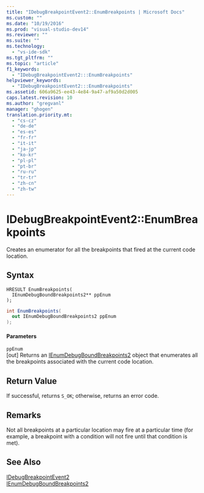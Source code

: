 ```yaml
---
title: "IDebugBreakpointEvent2::EnumBreakpoints | Microsoft Docs"
ms.custom: ""
ms.date: "10/19/2016"
ms.prod: "visual-studio-dev14"
ms.reviewer: ""
ms.suite: ""
ms.technology: 
  - "vs-ide-sdk"
ms.tgt_pltfrm: ""
ms.topic: "article"
f1_keywords: 
  - "IDebugBreakpointEvent2:::EnumBreakpoints"
helpviewer_keywords: 
  - "IDebugBreakpointEvent2:::EnumBreakpoints"
ms.assetid: 606a9625-ee43-4e84-9a47-af9a50d2d005
caps.latest.revision: 10
ms.author: "gregvanl"
manager: "ghogen"
translation.priority.mt: 
  - "cs-cz"
  - "de-de"
  - "es-es"
  - "fr-fr"
  - "it-it"
  - "ja-jp"
  - "ko-kr"
  - "pl-pl"
  - "pt-br"
  - "ru-ru"
  - "tr-tr"
  - "zh-cn"
  - "zh-tw"
---
```

# IDebugBreakpointEvent2::EnumBreakpoints
Creates an enumerator for all the breakpoints that fired at the current code location.  
  
## Syntax  
  
```cpp#  
HRESULT EnumBreakpoints(  
  IEnumDebugBoundBreakpoints2** ppEnum  
);  
```  
  
```c#  
int EnumBreakpoints(  
  out IEnumDebugBoundBreakpoints2 ppEnum  
);  
```  
  
#### Parameters  
 `ppEnum`  
 [out] Returns an [IEnumDebugBoundBreakpoints2](../extensibility/ienumdebugboundbreakpoints2.md) object that enumerates all the breakpoints associated with the current code location.  
  
## Return Value  
 If successful, returns `S_OK`; otherwise, returns an error code.  
  
## Remarks  
 Not all breakpoints at a particular location may fire at a particular time (for example, a breakpoint with a condition will not fire until that condition is met).  
  
## See Also  
 [IDebugBreakpointEvent2](../extensibility/idebugbreakpointevent2.md)   
 [IEnumDebugBoundBreakpoints2](../extensibility/ienumdebugboundbreakpoints2.md)